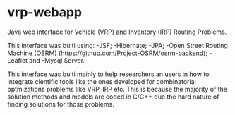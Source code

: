 # vrp-webapp
Java web interface for Vehicle (VRP) and Inventory (IRP) Routing Problems.

This interface was bulti using: 
  -JSF; 
  -Hibernate; 
  -JPA; 
  -Open Street Routing Machine (OSRM) (https://github.com/Project-OSRM/osrm-backend); 
  -Leaflet and 
  -Mysql Server.
  
This interface was bulti mainly to help researchers an users in how to integrate cientific tools like the ones developed for
combinatorial optmizations problems like VRP, IRP etc. 
This is because the majority of the solution methods and models are coded in C/C++ due the hard nature of finding solutions for those problems.
  

